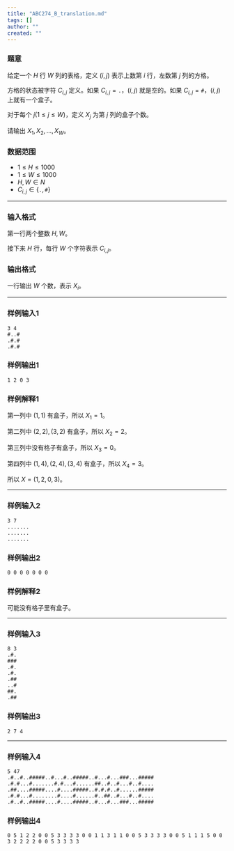 ```yaml
---
title: "ABC274_B_translation.md"
tags: []
author: ""
created: ""
---
```


### 题意 

给定一个 $H$ 行 $W$ 列的表格，定义 $(i,j)$ 表示上数第 $i$ 行，左数第 $j$ 列的方格。

方格的状态被字符 $C_{i,j}$ 定义。如果 $C_{i,j}=\texttt .$，$(i,j)$ 就是空的。如果 $C_{i,j}=\texttt #$，$(i,j)$ 上就有一个盒子。

对于每个 $j(1\le j\le W)$，定义 $X_j$ 为第 $j$ 列的盒子个数。

请输出 $X_1,X_2,\ldots,X_W$。

### 数据范围

- $1\le H\le 1000$
- $1\le W\le 1000$
- $H,W\in N$
- $C_{i,j}\in \{\texttt .,\texttt #\}$

---

### 输入格式

第一行两个整数 $H,W$。

接下来 $H$ 行，每行 $W$ 个字符表示 $C_{i,j}$。

### 输出格式

一行输出 $W$ 个数，表示 $X_i$。

---

### 样例输入1

```
3 4
#..#
.#.#
.#.#
```

### 样例输出1

```
1 2 0 3
```

### 样例解释1

第一列中 $(1,1)$ 有盒子，所以 $X_1=1$。

第二列中 $(2,2),(3,2)$ 有盒子，所以 $X_2=2$。

第三列中没有格子有盒子，所以 $X_3=0$。

第四列中 $(1,4),(2,4),(3,4)$ 有盒子，所以 $X_4=3$。

所以 $X=(1,2,0,3)$。

---

### 样例输入2

```
3 7
.......
.......
.......
```

### 样例输出2

```
0 0 0 0 0 0 0
```

### 样例解释2

可能没有格子里有盒子。

---

### 样例输入3

```
8 3
.#.
###
.#.
.#.
.##
..#
##.
.##
```

### 样例输出3

```
2 7 4
```

---

### 样例输入4

```
5 47
.#..#..#####..#...#..#####..#...#...###...#####
.#.#...#.......#.#...#......##..#..#...#..#....
.##....#####....#....#####..#.#.#..#......#####
.#.#...#........#....#......#..##..#...#..#....
.#..#..#####....#....#####..#...#...###...#####
```

### 样例输出4

```
0 5 1 2 2 0 0 5 3 3 3 3 0 0 1 1 3 1 1 0 0 5 3 3 3 3 0 0 5 1 1 1 5 0 0 3 2 2 2 2 0 0 5 3 3 3 3
```

